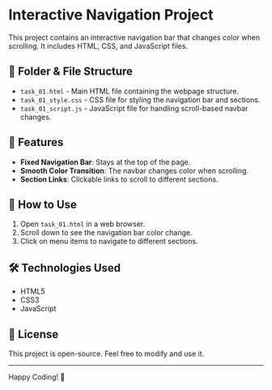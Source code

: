 # Interactive Navigation Project

This project contains an interactive navigation bar that changes color when scrolling. It includes HTML, CSS, and JavaScript files.

## 📂 Folder & File Structure

- `task_01.html` - Main HTML file containing the webpage structure.
- `task_01_style.css` - CSS file for styling the navigation bar and sections.
- `task_01_script.js` - JavaScript file for handling scroll-based navbar changes.

## 🚀 Features

- **Fixed Navigation Bar**: Stays at the top of the page.
- **Smooth Color Transition**: The navbar changes color when scrolling.
- **Section Links**: Clickable links to scroll to different sections.

## 📜 How to Use

1. Open `task_01.html` in a web browser.
2. Scroll down to see the navigation bar color change.
3. Click on menu items to navigate to different sections.

## 🛠️ Technologies Used

- HTML5
- CSS3
- JavaScript

## 📜 License

This project is open-source. Feel free to modify and use it.

---

Happy Coding! 🚀
